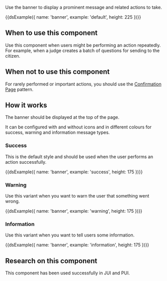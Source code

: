Use the banner to display a prominent message and related actions to take.

{{dsExample({
  name: 'banner',
  example: 'default',
  height: 225
})}}

## When to use this component

Use this component when users might be performing an action repeatedly. For example, when a judge creates a batch of questions for sending to the citizen.

## When not to use this component

For rarely performed or important actions, you should use the [Confirmation Page](https://design-system.service.gov.uk/patterns/confirmation-pages/) pattern.

## How it works

The banner should be displayed at the top of the page.

It can be configured with and without icons and in different colours for success, warning and information message types.

### Success

This is the default style and should be used when the user performs an action successfully.

{{dsExample({
  name: 'banner',
  example: 'success',
  height: 175
})}}

### Warning

Use this variant when you want to warn the user that something went wrong.

{{dsExample({
  name: 'banner',
  example: 'warning',
  height: 175
})}}

### Information

Use this variant when you want to tell users some information.

{{dsExample({
  name: 'banner',
  example: 'information',
  height: 175
})}}

## Research on this component

This component has been used successfully in JUI and PUI.